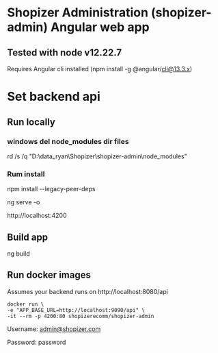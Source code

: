 # Shopizer Administration (shopizer-admin) Angular web app

## Tested with node v12.22.7

Requires Angular cli installed (npm install -g @angular/cli@13.3.x)

# Set backend api



## Run locally
### windows del node_modules dir files
rd /s /q "D:\data_ryan\Shopizer\shopizer-admin\node_modules" 
### Rum install
npm install --legacy-peer-deps

ng serve -o

http://localhost:4200

## Build app
ng build 

## Run docker images

Assumes your backend runs on http://localhost:8080/api

```
docker run \
-e "APP_BASE_URL=http://localhost:9090/api" \
-it --rm -p 4200:80 shopizerecomm/shopizer-admin
```

Username: admin@shopizer.com

Password: password
